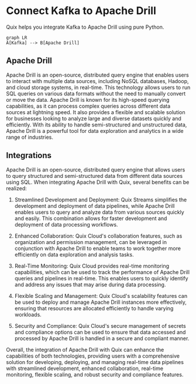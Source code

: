 # Connect Kafka to Apache Drill

Quix helps you integrate Kafka to Apache Drill using pure Python.

```mermaid
graph LR
A[Kafka] --> B[Apache Drill]
```

## Apache Drill

Apache Drill is an open-source, distributed query engine that enables users to interact with multiple data sources, including NoSQL databases, Hadoop, and cloud storage systems, in real-time. This technology allows users to run SQL queries on various data formats without the need to manually convert or move the data. Apache Drill is known for its high-speed querying capabilities, as it can process complex queries across different data sources at lightning speed. It also provides a flexible and scalable solution for businesses looking to analyze large and diverse datasets quickly and efficiently. With its ability to handle semi-structured and unstructured data, Apache Drill is a powerful tool for data exploration and analytics in a wide range of industries.

## Integrations

Apache Drill is an open-source, distributed query engine that allows users to query structured and semi-structured data from different data sources using SQL. When integrating Apache Drill with Quix, several benefits can be realized:

1. Streamlined Development and Deployment: Quix Streams simplifies the development and deployment of data pipelines, while Apache Drill enables users to query and analyze data from various sources quickly and easily. This combination allows for faster development and deployment of data processing workflows.

2. Enhanced Collaboration: Quix Cloud's collaboration features, such as organization and permission management, can be leveraged in conjunction with Apache Drill to enable teams to work together more efficiently on data exploration and analysis tasks.

3. Real-Time Monitoring: Quix Cloud provides real-time monitoring capabilities, which can be used to track the performance of Apache Drill queries and pipelines in real-time. This enables users to quickly identify and address any issues that may arise during data processing.

4. Flexible Scaling and Management: Quix Cloud's scalability features can be used to deploy and manage Apache Drill instances more effectively, ensuring that resources are allocated efficiently to handle varying workloads.

5. Security and Compliance: Quix Cloud's secure management of secrets and compliance options can be used to ensure that data accessed and processed by Apache Drill is handled in a secure and compliant manner.

Overall, the integration of Apache Drill with Quix can enhance the capabilities of both technologies, providing users with a comprehensive solution for developing, deploying, and managing real-time data pipelines with streamlined development, enhanced collaboration, real-time monitoring, flexible scaling, and robust security and compliance features.

